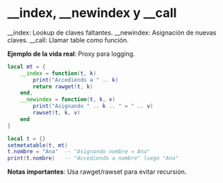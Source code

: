 # __index, __newindex y __call

__index: Lookup de claves faltantes. __newindex: Asignación de nuevas claves. __call: Llamar table como función.

**Ejemplo de la vida real**: Proxy para logging.

```lua
local mt = {
    __index = function(t, k)
        print("Accediendo a " .. k)
        return rawget(t, k)
    end,
    __newindex = function(t, k, v)
        print("Asignando " .. k .. " = " .. v)
        rawset(t, k, v)
    end
}

local t = {}
setmetatable(t, mt)
t.nombre = "Ana"  -- "Asignando nombre = Ana"
print(t.nombre)   -- "Accediendo a nombre" luego "Ana"
```

**Notas importantes**: Usa rawget/rawset para evitar recursión.